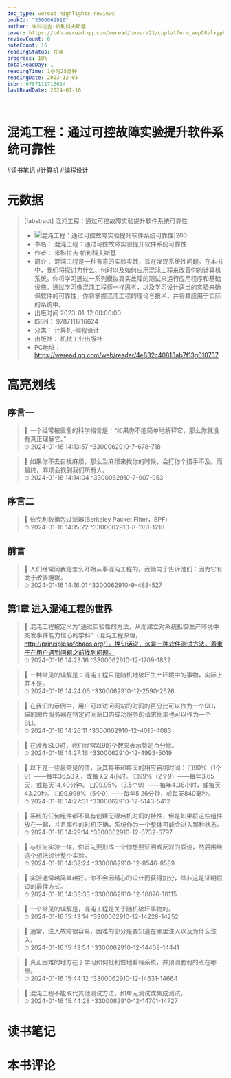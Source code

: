 ```yaml
---
doc_type: weread-highlights-reviews
bookId: "3300062910"
author: 米科拉吉·帕利科夫斯基
cover: https://cdn.weread.qq.com/weread/cover/21/cpplatform_wep58vlxyph6i1xcoxwif4/t7_cpplatform_wep58vlxyph6i1xcoxwif41688090284.jpg
reviewCount: 0
noteCount: 16
readingStatus: 在读
progress: 10%
totalReadDay: 1
readingTime: 1小时25分钟
readingDate: 2023-12-05
isbn: 9787111716624
lastReadDate: 2024-01-16

---
```

# 混沌工程：通过可控故障实验提升软件系统可靠性

#读书笔记 #计算机 #编程设计

# 元数据
> [!abstract] 混沌工程：通过可控故障实验提升软件系统可靠性
> - ![ 混沌工程：通过可控故障实验提升软件系统可靠性|200](https://cdn.weread.qq.com/weread/cover/21/cpplatform_wep58vlxyph6i1xcoxwif4/t7_cpplatform_wep58vlxyph6i1xcoxwif41688090284.jpg)
> - 书名： 混沌工程：通过可控故障实验提升软件系统可靠性
> - 作者： 米科拉吉·帕利科夫斯基
> - 简介： 混沌工程是一种有意的实验实践，旨在发现系统性问题。在本书中，我们将探讨为什么、何时以及如何应用混沌工程来改善你的计算机系统。你将学习通过一系列模拟真实故障的测试来运行应用程序和基础设施。通过学习像混沌工程师一样思考，以及学习设计适当的实验来确保软件的可靠性，你将掌握混沌工程的理论与技术，并将其应用于实际的系统中。
> - 出版时间 2023-01-12 00:00:00
> - ISBN： 9787111716624
> - 分类： 计算机-编程设计
> - 出版社： 机械工业出版社
> - PC地址：https://weread.qq.com/web/reader/4e832c40813ab7f13g010737

# 高亮划线

## 序言一

> 📌 一个经常被重复的科学格言是：“如果你不能简单地解释它，那么你就没有真正理解它。”  
> ⏱ 2024-01-16 14:13:57 ^3300062910-7-678-718

> 📌 如果你不去自找麻烦，那么当麻烦来找你的时候，会打你个措手不及。而最终，麻烦会找到我们所有人。  
> ⏱ 2024-01-16 14:14:04 ^3300062910-7-907-953

## 序言二

> 📌 伯克利数据包过滤器(Berkeley Packet Filter，BPF)  
> ⏱ 2024-01-16 14:15:22 ^3300062910-8-1181-1218

## 前言

> 📌 人们经常问我是怎么开始从事混沌工程的。我倾向于告诉他们：因为它有助于改善睡眠。  
> ⏱ 2024-01-16 14:16:01 ^3300062910-9-488-527

## 第1章 进入混沌工程的世界

> 📌 混沌工程被定义为“通过实验性的方法，从而建立对系统抵御生产环境中突发事件能力信心的学科”（混沌工程原理，http://principlesofchaos.org/）。换句话说，这是一种软件测试方法，着重于在用户遇到问题之前找到问题。  
> ⏱ 2024-01-16 14:23:16 ^3300062910-12-1709-1832

> 📌 一种常见的误解是：混沌工程只是随机地破坏生产环境中的事物，实际上并不是。  
> ⏱ 2024-01-16 14:24:06 ^3300062910-12-2590-2626

> 📌 在我们的示例中，用户可以访问网站的时间的百分比可以作为一个SLI，猫的图片服务器在特定时间窗口内成功服务的请求比率也可以作为一个SLI。  
> ⏱ 2024-01-16 14:26:11 ^3300062910-12-4015-4083

> 📌 在涉及SLO时，我们经常以9的个数来表示特定百分比。  
> ⏱ 2024-01-16 14:27:16 ^3300062910-12-4993-5019

> 📌 以下是一些最常见的值，及其每年和每天的相应宕机时间：
❑90%（1个9）——每年36.53天，或每天2.4小时。
❑99%（2个9）——每年3.65天，或每天14.40分钟。
❑99.95%（3.5个9）——每年4.38小时，或每天43.20秒。
❑99.999%（5个9）——每年5.26分钟，或每天840毫秒。  
> ⏱ 2024-01-16 14:27:31 ^3300062910-12-5143-5412

> 📌 系统的任何组件都不具有创建无限宕机时间的特性，但是如果将这些组件放在一起，并且事件的时机正确，系统作为一个整体可能会进入那种状态。  
> ⏱ 2024-01-16 14:29:14 ^3300062910-12-6732-6797

> 📌 与任何实验一样，你首先要形成一个你想要证明或反驳的假设，然后围绕这个想法设计整个实验。  
> ⏱ 2024-01-16 14:32:24 ^3300062910-12-8546-8589

> 📌 实验通常越简单越好。你不会因精心的设计而获得加分，除非这是证明假设的最佳方式。  
> ⏱ 2024-01-16 14:33:33 ^3300062910-12-10076-10115

> 📌 一个常见的误解是，混沌工程是关于随机破坏事物的。  
> ⏱ 2024-01-16 15:43:14 ^3300062910-12-14228-14252

> 📌 通常，注入故障很容易，困难的部分是要知道在哪里注入以及为什么注入。  
> ⏱ 2024-01-16 15:43:54 ^3300062910-12-14408-14441

> 📌 真正困难的地方在于学习如何批判性地看待系统，并预测脆弱的点在哪里。  
> ⏱ 2024-01-16 15:44:12 ^3300062910-12-14631-14664

> 📌 混沌工程不能取代其他测试方法，如单元测试或集成测试。  
> ⏱ 2024-01-16 15:44:28 ^3300062910-12-14701-14727

# 读书笔记

# 本书评论
